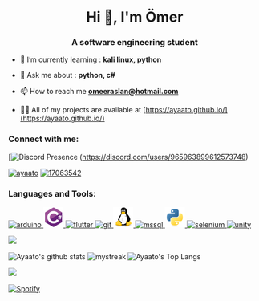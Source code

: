 <h1 align="center">Hi 👋, I'm Ömer</h1>
<h3 align="center">A software engineering student</h3>

- 🌱 I’m currently learning : **kali linux, python**

- 💬 Ask me about : **python, c#**

- 📫 How to reach me **omeeraslan@hotmail.com**

- 👨‍💻 All of my projects are available at [https://ayaato.github.io/](https://ayaato.github.io/)

<h3 align="left">Connect with me:</h3>

[![Discord Presence](https://lanyard-profile-readme.vercel.app/api/965963899612573748?theme=dark&bg=18191c&animated=false&hideDiscrim=true&borderRadius=30px)
(https://discord.com/users/965963899612573748)

<p align="left">
<a href="https://dev.to/ayaato" target="blank"><img align="center" src="https://raw.githubusercontent.com/rahuldkjain/github-profile-readme-generator/master/src/images/icons/Social/devto.svg" alt="ayaato" height="30" width="40" /></a>
<a href="https://stackoverflow.com/users/17063542" target="blank"><img align="center" src="https://raw.githubusercontent.com/rahuldkjain/github-profile-readme-generator/master/src/images/icons/Social/stack-overflow.svg" alt="17063542" height="30" width="40" /></a>

<h3 align="left">Languages and Tools:</h3>
<p align="left"> <a href="https://www.arduino.cc/" target="_blank" rel="noreferrer"> <img src="https://cdn.worldvectorlogo.com/logos/arduino-1.svg" alt="arduino" width="40" height="40"/> </a> <a href="https://www.w3schools.com/cs/" target="_blank" rel="noreferrer"> <img src="https://raw.githubusercontent.com/devicons/devicon/master/icons/csharp/csharp-original.svg" alt="csharp" width="40" height="40"/> </a> <a href="https://flutter.dev" target="_blank" rel="noreferrer"> <img src="https://www.vectorlogo.zone/logos/flutterio/flutterio-icon.svg" alt="flutter" width="40" height="40"/> </a> <a href="https://git-scm.com/" target="_blank" rel="noreferrer"> <img src="https://www.vectorlogo.zone/logos/git-scm/git-scm-icon.svg" alt="git" width="40" height="40"/> </a> <a href="https://www.linux.org/" target="_blank" rel="noreferrer"> <img src="https://raw.githubusercontent.com/devicons/devicon/master/icons/linux/linux-original.svg" alt="linux" width="40" height="40"/> </a> <a href="https://www.microsoft.com/en-us/sql-server" target="_blank" rel="noreferrer"> <img src="https://www.svgrepo.com/show/303229/microsoft-sql-server-logo.svg" alt="mssql" width="40" height="40"/> </a> <a href="https://www.python.org" target="_blank" rel="noreferrer"> <img src="https://raw.githubusercontent.com/devicons/devicon/master/icons/python/python-original.svg" alt="python" width="40" height="40"/> </a> <a href="https://www.selenium.dev" target="_blank" rel="noreferrer"> <img src="https://raw.githubusercontent.com/detain/svg-logos/780f25886640cef088af994181646db2f6b1a3f8/svg/selenium-logo.svg" alt="selenium" width="40" height="40"/> </a> <a href="https://unity.com/" target="_blank" rel="noreferrer"> <img src="https://www.vectorlogo.zone/logos/unity3d/unity3d-icon.svg" alt="unity" width="40" height="40"/> </a> </p>

<a href="https://www.youtube.com/channel/UCwccqyvDr70PslgcUjXnQcw"><img src="https://user-images.githubusercontent.com/73097560/115834477-dbab4500-a447-11eb-908a-139a6edaec5c.gif"></a>

![Ayaato's github stats](https://github-readme-stats.vercel.app/api?username=Ayaato&show_icons=true&theme=tokyonight)
<img src="https://github-readme-streak-stats.herokuapp.com/?user=Ayaato&theme=tokyonight" alt="mystreak"/>
![Ayaato's Top Langs](https://github-readme-stats.vercel.app/api/top-langs/?username=Ayaato&theme=tokyonight&layout=compact)

<a href="https://www.youtube.com/channel/UCwccqyvDr70PslgcUjXnQcw"><img src="https://user-images.githubusercontent.com/73097560/115834477-dbab4500-a447-11eb-908a-139a6edaec5c.gif"></a>

[![Spotify](https://novatorem.bgstatic.vercel.app/api/spotify)](https://open.spotify.com/user/6wzajvw3odyrjyyls1aakbxrj)
